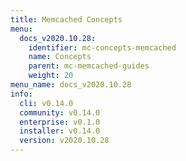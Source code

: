 ```yaml
---
title: Memcached Concepts
menu:
  docs_v2020.10.28:
    identifier: mc-concepts-memcached
    name: Concepts
    parent: mc-memcached-guides
    weight: 20
menu_name: docs_v2020.10.28
info:
  cli: v0.14.0
  community: v0.14.0
  enterprise: v0.1.0
  installer: v0.14.0
  version: v2020.10.28
---
```


